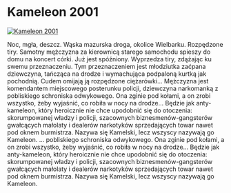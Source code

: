 Kameleon 2001 
=============
[![Kameleon 2001 ](http://vidos.pl/images/player.gif)](http://vidos.pl/kameleon-2001)

 Noc, mgła, deszcz. Wąska mazurska droga, okolice Wielbarku. Rozpędzone tiry. Samotny mężczyzna za kierownicą starego samochodu spieszy do domu na koncert córki. Już jest spóźniony. Wyprzedza tiry, zdążając ku swemu przeznaczeniu. Tym przeznaczeniem jest młodziutka zaćpana dziewczyna, tańcząca na drodze i wymachująca podpaloną kurtką jak pochodnią. Cudem omijają ją rozpędzone ciężarówki... Mężczyzna jest komendantem miejscowego posterunku policji, dziewczyna narkomanką z pobliskiego schroniska odwykowego. Ona zginie pod kołami, a on zrobi wszystko, żeby wyjaśnić, co robiła w nocy na drodze... Będzie jak anty-kameleon, który heroicznie nie chce upodobnić się do otoczenia: skorumpowanej władzy i policji, szacownych biznesmenów-gangsterów gwałcących małolaty i dealerów narkotyków sprzedających towar nawet pod oknem burmistrza. Nazywa się Kamelski, lecz wszyscy nazywają go Kameleon.  ... pobliskiego schroniska odwykowego. Ona zginie pod kołami, a on zrobi wszystko, żeby wyjaśnić, co robiła w nocy na drodze... Będzie jak anty-kameleon, który heroicznie nie chce upodobnić się do otoczenia: skorumpowanej władzy i policji, szacownych biznesmenów-gangsterów gwałcących małolaty i dealerów narkotyków sprzedających towar nawet pod oknem burmistrza. Nazywa się Kamelski, lecz wszyscy nazywają go Kameleon.

